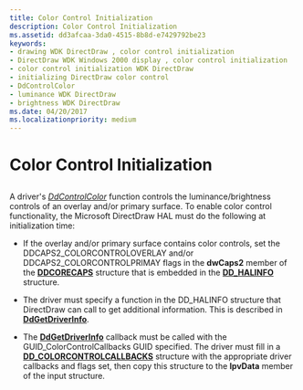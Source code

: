 ```yaml
---
title: Color Control Initialization
description: Color Control Initialization
ms.assetid: dd3afcaa-3da0-4515-8b8d-e7429792be23
keywords:
- drawing WDK DirectDraw , color control initialization
- DirectDraw WDK Windows 2000 display , color control initialization
- color control initialization WDK DirectDraw
- initializing DirectDraw color control
- DdControlColor
- luminance WDK DirectDraw
- brightness WDK DirectDraw
ms.date: 04/20/2017
ms.localizationpriority: medium
---
```


# Color Control Initialization


## <span id="ddk_color_control_initialization_gg"></span><span id="DDK_COLOR_CONTROL_INITIALIZATION_GG"></span>


A driver's [*DdControlColor*](https://msdn.microsoft.com/library/windows/hardware/ff549244) function controls the luminance/brightness controls of an overlay and/or primary surface. To enable color control functionality, the Microsoft DirectDraw HAL must do the following at initialization time:

-   If the overlay and/or primary surface contains color controls, set the DDCAPS2\_COLORCONTROLOVERLAY and/or DDCAPS2\_COLORCONTROLPRIMAY flags in the **dwCaps2** member of the [**DDCORECAPS**](https://msdn.microsoft.com/library/windows/hardware/ff549248) structure that is embedded in the [**DD\_HALINFO**](https://msdn.microsoft.com/library/windows/hardware/ff551627) structure.

-   The driver must specify a function in the DD\_HALINFO structure that DirectDraw can call to get additional information. This is described in [**DdGetDriverInfo**](https://msdn.microsoft.com/library/windows/hardware/ff549404).

-   The [**DdGetDriverInfo**](https://msdn.microsoft.com/library/windows/hardware/ff549404) callback must be called with the GUID\_ColorControlCallbacks GUID specified. The driver must fill in a [**DD\_COLORCONTROLCALLBACKS**](https://msdn.microsoft.com/library/windows/hardware/ff550521) structure with the appropriate driver callbacks and flags set, then copy this structure to the **lpvData** member of the input structure.

 

 






